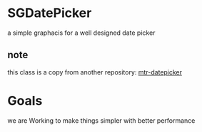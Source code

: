 # SGDatePicker
a simple graphacis for a well designed date picker
## note
this class is a copy from another repository: [mtr-datepicker](https://github.com/mtrdesign/mtr-datepicker)

# Goals
we are Working to make things simpler with better performance
